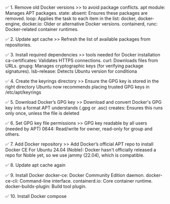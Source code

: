 ✅ 1. Remove old Docker versions >> to avoid package conflicts.
      apt module: Manages APT packages.
      state: absent: Ensures these packages are removed.
      loop: Applies the task to each item in the list:
      docker, docker-engine, docker.io: Older or alternative Docker versions.
      containerd, runc: Docker-related container runtimes.
  
✅ 2. Update apt cache >> Refresh the list of available packages from repositories.

✅ 3. Install required dependencies >> tools needed for Docker installation
      ca-certificates: Validates HTTPS connections.
      curl: Downloads files from URLs.
      gnupg: Manages cryptographic keys (for verifying package signatures).
      lsb-release: Detects Ubuntu version for conditiona

✅ 4. Create the keyrings directory >>  Ensure the GPG key is stored in the right directory
      Ubuntu now recommends placing trusted GPG keys in /etc/apt/keyrings

✅ 5. Download Docker’s GPG key >> 
      Download and convert Docker's GPG key into a format APT understands (.gpg or .asc)
      creates: Ensures this runs only once, unless the file is deleted

✅ 6. Set GPG key file permissions >> GPG key readable by all users (needed by APT)
      0644: Read/write for owner, read-only for group and others.

✅ 7. Add Docker repository >> Add Docker’s official APT repo to install Docker CE
      For Ubuntu 24.04 (Noble): Docker hasn't officially released a repo for Noble yet,
      so we use jammy (22.04), which is compatible.

✅ 8. Update apt cache again

✅ 9. Install Docker 
      docker-ce: Docker Community Edition daemon.
      docker-ce-cli: Command-line interface.
      containerd.io: Core container runtime.
      docker-buildx-plugin: Build tool plugin.

✅ 10. Install Docker compose